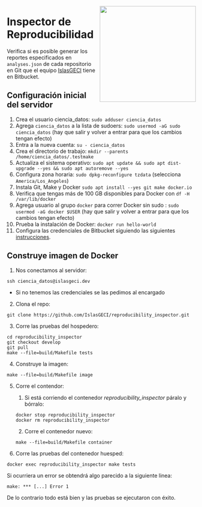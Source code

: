 <a href="https://www.islas.org.mx/"><img src="https://www.islas.org.mx/img/logo.svg" align="right" width="256" /></a>

# Inspector de Reproducibilidad

Verifica si es posible generar los reportes especificados en `analyses.json` de cada repositorio en
Git que el equipo [IslasGECI](https://bitbucket.org/IslasGECI/) tiene en Bitbucket.

## Configuración inicial del servidor

1. Crea el usuario ciencia_datos: `sudo adduser ciencia_datos`
1. Agrega `ciencia_datos` a la lista de sudoers: `sudo usermod -aG sudo ciencia_datos` (hay que
   salir y volver a entrar para que los cambios tengan efecto)
1. Entra a la nueva cuenta: `su - ciencia_datos`
1. Crea el directorio de trabajo: `mkdir --parents /home/ciencia_datos/.testmake`
1. Actualiza el sistema operativo: `sudo apt update && sudo apt dist-upgrade --yes && sudo apt
   autoremove --yes`
1. Configura zona horaria: `sudo dpkg-reconfigure tzdata` (selecciona `America/Los_Angeles`)
1. Instala Git, Make y Docker `sudo apt install --yes git make docker.io`
1. Verifica que tengas más de 100 GB disponibles para Docker con `df -H /var/lib/docker`
1. Agrega usuario al grupo `docker` para correr Docker sin sudo : `sudo usermod -aG docker $USER`
   (hay que salir y volver a entrar para que los cambios tengan efecto)
1. Prueba la instalación de Docker: `docker run hello-world`
1. Configura las credenciales de Bitbucket siguiendo las siguientes
   [instrucciones](https://docs.google.com/document/d/1lY7ycXs4J8wp1OyJCmPsvfB7YdQqscqL52cIZxBP6Rw/edit?usp=sharing).

## Construye imagen de Docker

1. Nos conectamos al servidor:
```shell
ssh ciencia_datos@islasgeci.dev
```
- Si no tenemos las credenciales se las pedimos al encargado

2. Clona el repo:
```shell
git clone https://github.com/IslasGECI/reproducibility_inspector.git
```

3. Corre las pruebas del hospedero:
```shell
cd reproducibility_inspector
git checkout develop
git pull
make --file=build/Makefile tests
```

4. Construye la imagen:
```shell
make --file=build/Makefile image
```

5. Corre el contendor:

   1. Si está corriendo el contenedor _reproducibility_inspector_ páralo y bórralo:
   ```shell
   docker stop reproducibility_inspector
   docker rm reproducibility_inspector
   ```
   2. Corre el contenedor nuevo:
   ```shell
   make --file=build/Makefile container
   ```

6. Corre las pruebas del contenedor huesped:
```shell
docker exec reproducibility_inspector make tests
```

Si ocurriera un error se obtendrá algo parecido a la siguiente linea:
```
make: *** [...] Error 1
```
De lo contrario todo está bien y las pruebas se ejecutaron con éxito.
